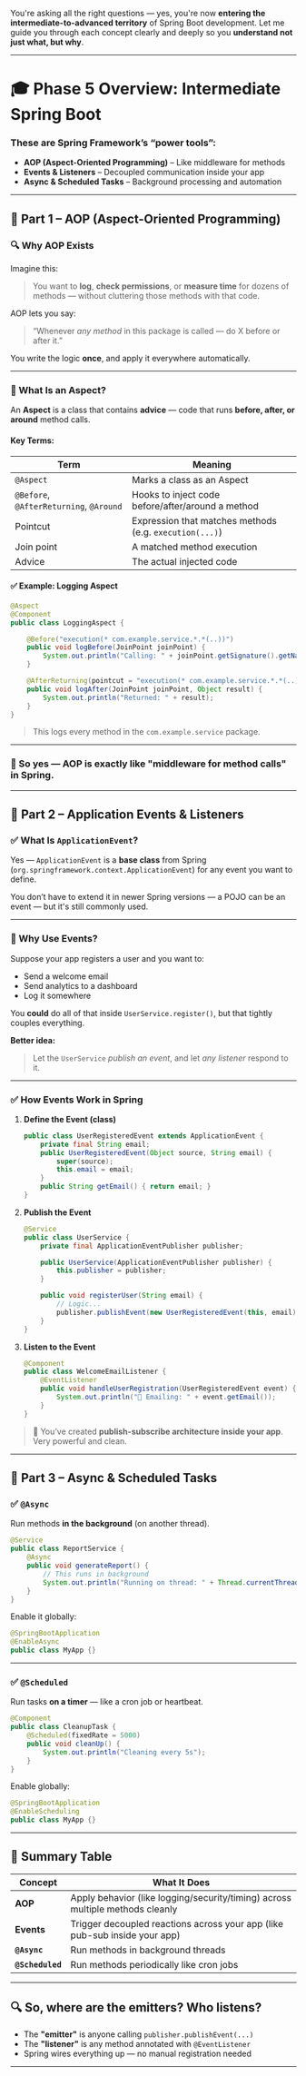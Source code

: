 You're asking all the right questions — yes, you're now **entering the intermediate-to-advanced territory** of Spring Boot development. Let me guide you through each concept clearly and deeply so you **understand not just what, but why**.

---

# 🎓 Phase 5 Overview: Intermediate Spring Boot

### These are **Spring Framework’s “power tools”**:

* **AOP (Aspect-Oriented Programming)** – Like middleware for methods
* **Events & Listeners** – Decoupled communication inside your app
* **Async & Scheduled Tasks** – Background processing and automation

---

## 🧩 Part 1 – AOP (Aspect-Oriented Programming)

### 🔍 Why AOP Exists

Imagine this:

> You want to **log**, **check permissions**, or **measure time** for dozens of methods — without cluttering those methods with that code.

AOP lets you say:

> “Whenever *any method* in this package is called — do X before or after it.”

You write the logic **once**, and apply it everywhere automatically.

---

### 🔧 What Is an Aspect?

An **Aspect** is a class that contains **advice** — code that runs **before, after, or around** method calls.

#### Key Terms:

| Term                                    | Meaning                                                 |
| --------------------------------------- | ------------------------------------------------------- |
| `@Aspect`                               | Marks a class as an Aspect                              |
| `@Before`, `@AfterReturning`, `@Around` | Hooks to inject code before/after/around a method       |
| Pointcut                                | Expression that matches methods (e.g. `execution(...)`) |
| Join point                              | A matched method execution                              |
| Advice                                  | The actual injected code                                |

#### ✅ Example: Logging Aspect

```java
@Aspect
@Component
public class LoggingAspect {

    @Before("execution(* com.example.service.*.*(..))")
    public void logBefore(JoinPoint joinPoint) {
        System.out.println("Calling: " + joinPoint.getSignature().getName());
    }

    @AfterReturning(pointcut = "execution(* com.example.service.*.*(..))", returning = "result")
    public void logAfter(JoinPoint joinPoint, Object result) {
        System.out.println("Returned: " + result);
    }
}
```

> This logs every method in the `com.example.service` package.

---

### 🧠 So yes — AOP is exactly like "middleware for method calls" in Spring.

---

## 🧩 Part 2 – Application Events & Listeners

### ✅ What Is `ApplicationEvent`?

Yes — `ApplicationEvent` is a **base class** from Spring (`org.springframework.context.ApplicationEvent`) for any event you want to define.

You don’t have to extend it in newer Spring versions — a POJO can be an event — but it's still commonly used.

---

### 🧠 Why Use Events?

Suppose your app registers a user and you want to:

* Send a welcome email
* Send analytics to a dashboard
* Log it somewhere

You **could** do all of that inside `UserService.register()`, but that tightly couples everything.

**Better idea:**

> Let the `UserService` *publish an event*, and let *any listener* respond to it.

---

### ✅ How Events Work in Spring

1. **Define the Event (class)**

   ```java
   public class UserRegisteredEvent extends ApplicationEvent {
       private final String email;
       public UserRegisteredEvent(Object source, String email) {
           super(source);
           this.email = email;
       }
       public String getEmail() { return email; }
   }
   ```

2. **Publish the Event**

   ```java
   @Service
   public class UserService {
       private final ApplicationEventPublisher publisher;

       public UserService(ApplicationEventPublisher publisher) {
           this.publisher = publisher;
       }

       public void registerUser(String email) {
           // Logic...
           publisher.publishEvent(new UserRegisteredEvent(this, email));
       }
   }
   ```

3. **Listen to the Event**

   ```java
   @Component
   public class WelcomeEmailListener {
       @EventListener
       public void handleUserRegistration(UserRegisteredEvent event) {
           System.out.println("📧 Emailing: " + event.getEmail());
       }
   }
   ```

> 🎯 You’ve created **publish-subscribe architecture inside your app**. Very powerful and clean.

---

## 🧩 Part 3 – Async & Scheduled Tasks

### ✅ `@Async`

Run methods **in the background** (on another thread).

```java
@Service
public class ReportService {
    @Async
    public void generateReport() {
        // This runs in background
        System.out.println("Running on thread: " + Thread.currentThread().getName());
    }
}
```

Enable it globally:

```java
@SpringBootApplication
@EnableAsync
public class MyApp {}
```

---

### ✅ `@Scheduled`

Run tasks **on a timer** — like a cron job or heartbeat.

```java
@Component
public class CleanupTask {
    @Scheduled(fixedRate = 5000)
    public void cleanUp() {
        System.out.println("Cleaning every 5s");
    }
}
```

Enable globally:

```java
@SpringBootApplication
@EnableScheduling
public class MyApp {}
```

---

## 🧾 Summary Table

| Concept          | What It Does                                                                  |
| ---------------- | ----------------------------------------------------------------------------- |
| **AOP**          | Apply behavior (like logging/security/timing) across multiple methods cleanly |
| **Events**       | Trigger decoupled reactions across your app (like pub-sub inside your app)    |
| **`@Async`**     | Run methods in background threads                                             |
| **`@Scheduled`** | Run methods periodically like cron jobs                                       |

---

## 🔍 So, where are the emitters? Who listens?

* The **"emitter"** is anyone calling `publisher.publishEvent(...)`
* The **"listener"** is any method annotated with `@EventListener`
* Spring wires everything up — no manual registration needed

---

